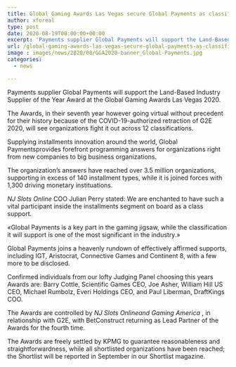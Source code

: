 ```yaml
---
title: Global Gaming Awards Las Vegas secure Global Payments as classification sponsor
author: xforeal 
type: post
date: 2020-08-19T00:00:00+00:00
excerpt: 'Payments supplier Global Payments will support the Land-Based Industry Supplier of the Year Award at the Global Gaming Awards Las Vegas 2020 '
url: /global-gaming-awards-las-vegas-secure-global-payments-as-classification-sponsor/
image : images/news/2020/08/GGA2020-banner_Global-Payments.jpg
categories:
  - news

---
```

Payments supplier Global Payments will support the Land-Based Industry Supplier of the Year Award at the Global Gaming Awards Las Vegas 2020. 

The Awards, in their seventh year however going virtual without precedent for their history because of the COVID-19-authorized retraction of G2E 2020, will see organizations fight it out across 12 classifications. 

Supplying installments innovation around the world, Global Paymentsprovides forefront programming answers for organizations right from new companies to big business organizations. 

The organization&#8217;s answers have reached over 3.5 million organizations, supporting in excess of 140 installment types, while it is joined forces with 1,300 driving monetary instituations. 

_NJ Slots Online_ COO Julian Perry stated: We are enchanted to have such a vital participant inside the installments segment on board as a class support. 

&#171;Global Payments is a key part in the gaming jigsaw, while the classification it will support is one of the most significant in the industry.&#187; 

Global Payments joins a heavenly rundown of effectively affirmed supports, including IGT, Aristocrat, Connective Games and Continent 8, with a few more to be disclosed. 

Confirmed individuals from our lofty Judging Panel choosing this years Awards are: Barry Cottle, Scientific Games CEO, Joe Asher, William Hill US CEO, Michael Rumbolz, Everi Holdings CEO, and Paul Liberman, DraftKings COO. 

The Awards are controlled by _NJ Slots Onlineand Gaming America_ , in relationship with G2E, with BetConstruct returning as Lead Partner of the Awards for the fourth time. 

The Awards are freely settled by KPMG to guarantee reasonableness and straightforwardness, while all shortlisted organizations have been reached; the Shortlist will be reported in September in our Shortlist magazine.
